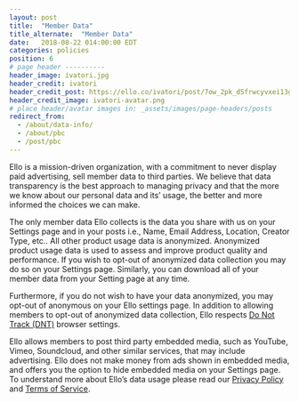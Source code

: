 ```yaml
---
layout: post
title:  "Member Data"
title_alternate:  "Member Data"
date:   2018-08-22 014:00:00 EDT
categories: policies
position: 6
# page header ----------
header_image: ivatori.jpg
header_credit: ivatori
header_credit_post: https://ello.co/ivatori/post/7ow_2pk_d5frwcyvxei13g
header_credit_image: ivatori-avatar.png
# place header/avatar images in: _assets/images/page-headers/posts
redirect_from:
  - /about/data-info/
  - /about/pbc
  - /post/pbc
---
```

Ello is a mission-driven organization, with a commitment to never display paid advertising, sell member data to third parties. We believe that data transparency is the best approach to managing privacy and that the more we know about our personal data and its’ usage, the better and more informed the choices we can make.

The only member data Ello collects is the data you share with us on your Settings page and in your posts i.e., Name, Email Address, Location, Creator Type, etc.. All other product usage data is anonymized. Anonymized product usage data is used to assess and improve product quality and performance. If you wish to opt-out of anonymized data collection you may do so on your Settings page. Similarly, you can download all of your member data from your Setting page at any time.

Furthermore, if you do not wish to have your data anonymized, you may opt-out of anonymous on your Ello settings page. In addition to allowing members to opt-out of anonymized data collection, Ello respects [Do Not Track (DNT)](http://donottrack.us/) browser settings.

Ello allows members to post third party embedded media, such as YouTube, Vimeo, Soundcloud, and other similar services, that may include advertising. Ello does not make money from ads shown in embedded media, and offers you the option to hide embedded media on your Settings page. To understand more about Ello’s data usage please read our [Privacy Policy](/wtf/policies/privacy/) and [Terms of Service](/wtf/policies/terms).
